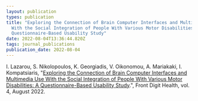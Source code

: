 ```yaml
---
layout: publication
types: publication
title: "Exploring the Connection of Brain Computer Interfaces and Multimedia Use
  With the Social Integration of People With Various Motor Disabilities: A
  Questionnaire-Based Usability Study"
date: 2022-08-04T13:36:44.820Z
tags: journal_publications
publication_date: 2022-08-04
---
```

I. Lazarou, S. Nikolopoulos, K. Georgiadis, V. Oikonomou, A. Mariakaki, I. Kompatsiaris, "[Exploring the Connection of Brain Computer Interfaces and Multimedia Use With the Social Integration of People With Various Motor Disabilities: A Questionnaire-Based Usability Study](https://www.frontiersin.org/journals/digital-health/articles/10.3389/fdgth.2022.846963/full).", Front Digit Health, vol. 4, August 2022.